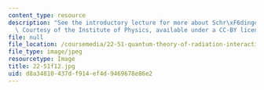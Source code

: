 ```yaml
---
content_type: resource
description: "See the introductory lecture for more about Schr\xF6dinger's virus.\
  \ Courtesy of the Institute of Physics, available under a CC-BY license."
file: null
file_location: /coursemedia/22-51-quantum-theory-of-radiation-interactions-fall-2012/d8a34810437df914ef4d9469678e86e2_22-51f12.jpg
file_type: image/jpeg
resourcetype: Image
title: 22-51f12.jpg
uid: d8a34810-437d-f914-ef4d-9469678e86e2
---
```

